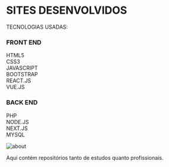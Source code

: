 # SITES DESENVOLVIDOS

TECNOLOGIAS USADAS:

### FRONT END
HTML5<br />
CSS3<br />
JAVASCRIPT<br />
BOOTSTRAP<br />
REACT.JS<br />
VUE.JS<br />

### BACK END
PHP<br />
NODE.JS<br />
NEXT.JS<br />
MYSQL<br />


<img align="center" alt="about" src="https://tudosobrehospedagemdesites.com.br/site/wp-content/uploads/2018/01/o_que_e_site_destaque-1.png"/>


<span>Aqui contém repositórios tanto de estudos quanto profissionais.</span>
